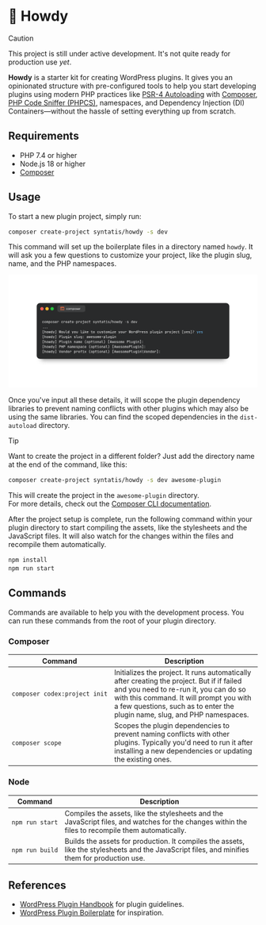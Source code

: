 # 👋 Howdy

> [!CAUTION]  
> This project is still under active development. It's not quite ready for production use *yet*.

**Howdy** is a starter kit for creating WordPress plugins. It gives you an opinionated structure with pre-configured tools to help you start developing plugins using modern PHP practices like [PSR-4 Autoloading](https://www.php-fig.org/psr/psr-4/) with [Composer](https://getcomposer.org), [PHP Code Sniffer (PHPCS)](https://github.com/PHPCSStandards/PHP_CodeSniffer), namespaces, and Dependency Injection (DI) Containers—without the hassle of setting everything up from scratch.

## Requirements

- PHP 7.4 or higher
- Node.js 18 or higher
- [Composer](https://getcomposer.org)

## Usage

To start a new plugin project, simply run:

```bash
composer create-project syntatis/howdy -s dev
```

This command will set up the boilerplate files in a directory named `howdy`. It will ask you a few questions to customize your project, like the plugin slug, name, and the PHP namespaces.

![Composer create-project command run in Terminal](/art/composer-create-project-terminal.png)

Once you've input all these details, it will scope the plugin dependency libraries to prevent naming conflicts with other plugins which may also be using the same libraries. You can find the scoped dependencies in the `dist-autoload` directory.

> [!TIP]  
> Want to create the project in a different folder? Just add the directory name at the end of the command, like this:
> ```bash
> composer create-project syntatis/howdy -s dev awesome-plugin
> ```
> This will create the project in the `awesome-plugin` directory.  
> For more details, check out the [Composer CLI documentation](https://getcomposer.org/doc/03-cli.md#create-project).

After the project setup is complete, run the following command within your plugin directory to start compiling the assets, like the stylesheets and the JavaScript files. It will also watch for the changes within the files and recompile them automatically.

```bash
npm install
npm run start
```

## Commands

Commands are available to help you with the development process. You can run these commands from the root of your plugin directory.

### Composer

<table>
    <thead>
        <th>Command</th>
        <th>Description</th>
    </thead>
    <tbody>
        <tr>
            <td><code>composer&nbsp;codex:project&nbsp;init</code></td>
            <td>Initializes the project. It runs automatically after creating the project. But if if failed and you need to re-run it, you can do so with this command. It will prompt you with a few questions, such as to enter the plugin name, slug, and PHP namespaces.</td>
        </tr>
        <tr>
            <td><code>composer scope</code></td>
            <td>Scopes the plugin dependencies to prevent naming conflicts with other plugins. Typically you'd need to run it after installing a new dependencies or updating the existing ones.</td>
        </tr>
</table>

### Node

<table>
	<thead>
		<th>Command</th>
		<th>Description</th>
	</thead>
	<tbody>
		<tr>
			<td><code>npm&nbsp;run&nbsp;start</code></td>
			<td>Compiles the assets, like the stylesheets and the JavaScript files, and watches for the changes within the files to recompile them automatically.</td>
		</tr>
		<tr>
			<td><code>npm&nbsp;run&nbsp;build</code></td>
			<td>Builds the assets for production. It compiles the assets, like the stylesheets and the JavaScript files, and minifies them for production use.</td>
		</tr>
	</tbody>
</table>

## References

- [WordPress Plugin Handbook](https://developer.wordpress.org/plugins/) for plugin guidelines.
- [WordPress Plugin Boilerplate](https://github.com/DevinVinson/WordPress-Plugin-Boilerplate) for inspiration.
